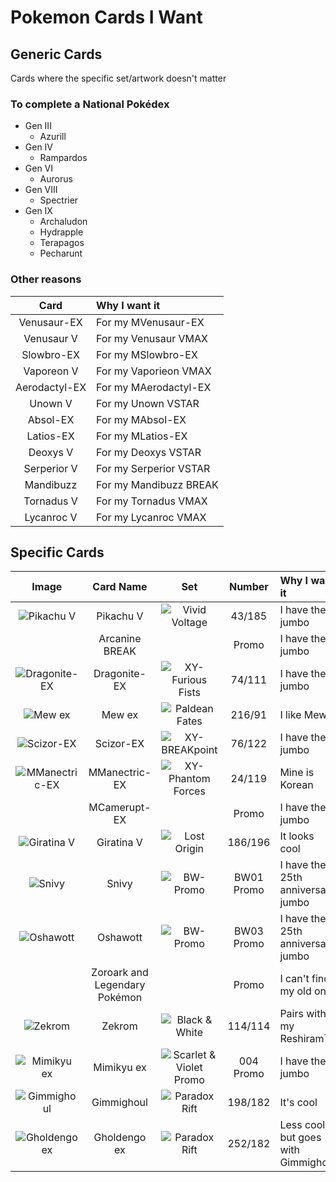 # Pokemon Cards I Want

## Generic Cards
Cards where the specific set/artwork doesn't matter

### To complete a National Pokédex
- Gen III
    - Azurill
- Gen IV
    - Rampardos
- Gen VI
    - Aurorus
- Gen VIII
    - Spectrier
- Gen IX
    - Archaludon
    - Hydrapple
    - Terapagos
    - Pecharunt

### Other reasons
Card|Why I want it
:-:|:--
Venusaur-EX|For my MVenusaur-EX
Venusaur V|For my Venusaur VMAX
Slowbro-EX|For my MSlowbro-EX
Vaporeon V|For my Vaporieon VMAX
Aerodactyl-EX|For my MAerodactyl-EX
Unown V|For my Unown VSTAR
Absol-EX|For my MAbsol-EX
Latios-EX|For my MLatios-EX
Deoxys V|For my Deoxys VSTAR
Serperior V|For my Serperior VSTAR
Mandibuzz|For my Mandibuzz BREAK
Tornadus V|For my Tornadus VMAX
Lycanroc V|For my Lycanroc VMAX


## Specific Cards

Image|Card Name|Set|Number|Why I want it
:-:|:-:|:-:|:-:|:--
![Pikachu V](https://www.pokemon.com/static-assets/content-assets/cms2/img/cards/web/SWSH4/SWSH4_EN_43.png)|Pikachu V|![Vivid Voltage](https://www.pokemon.com/static-assets/content-assets/cms/img/tcg/expansion-symbols/_40x40/swsh4-expansion-symbol.png)|43/185|I have the jumbo
&nbsp;|Arcanine BREAK||Promo|I have the jumbo
![Dragonite-EX](https://www.pokemon.com/static-assets/content-assets/cms2/img/cards/web/XY3/XY3_EN_74.png)|Dragonite-EX|![XY-Furious Fists](https://www.pokemon.com/static-assets/content-assets/cms/img/tcg/expansion-symbols/_40x40/xy3-expansion-symbol.png)|74/111|I have the jumbo
![Mew ex](https://www.pokemon.com/static-assets/content-assets/cms2/img/cards/web/SV4PT5/SV4PT5_EN_216.png)|Mew ex|![Paldean Fates](https://www.pokemon.com/static-assets/content-assets/cms/img/tcg/expansion-symbols/_40x40/sv4pt5-expansion-symbol.png)|216/91| I like Mew
![Scizor-EX](https://www.pokemon.com/static-assets/content-assets/cms2/img/cards/web/XY9/XY9_EN_76.png)|Scizor-EX|![XY-BREAKpoint](https://www.pokemon.com/static-assets/content-assets/cms/img/tcg/expansion-symbols/_40x40/xy9-expansion-symbol.png)|76/122|I have the jumbo
![MManectric-EX](https://www.pokemon.com/static-assets/content-assets/cms2/img/cards/web/XY4/XY4_EN_24.png)|MManectric-EX|![XY-Phantom Forces](https://www.pokemon.com/static-assets/content-assets/cms/img/tcg/expansion-symbols/_40x40/xy4-expansion-symbol.png)|24/119|Mine is Korean
&nbsp;|MCamerupt-EX||Promo|I have the jumbo
![Giratina V](https://www.pokemon.com/static-assets/content-assets/cms2/img/cards/web/SWSH11/SWSH11_EN_186.png)|Giratina V|![Lost Origin](https://www.pokemon.com/static-assets/content-assets/cms/img/tcg/expansion-symbols/_40x40/swsh11-expansion-symbol.png)|186/196|It looks cool
![Snivy](https://www.pokemon.com/static-assets/content-assets/cms2/img/cards/web/BWP/BWP_EN_BW01.png)|Snivy|![BW-Promo](https://www.pokemon.com/static-assets/content-assets/cms/img/tcg/expansion-symbols/_40x40/black-star-promo.png)|BW01 Promo|I have the 25th anniversary jumbo
![Oshawott](https://www.pokemon.com/static-assets/content-assets/cms2/img/cards/web/BWP/BWP_EN_BW03.png)|Oshawott|![BW-Promo](https://www.pokemon.com/static-assets/content-assets/cms/img/tcg/expansion-symbols/_40x40/black-star-promo.png)|BW03 Promo|I have the 25th anniversary jumbo
&nbsp;|Zoroark and Legendary Pokémon||Promo|I can't find my old one
![Zekrom](https://www.pokemon.com/static-assets/content-assets/cms2/img/cards/web/BW1/BW1_EN_114.png)|Zekrom|![Black & White](https://www.pokemon.com/static-assets/content-assets/cms-en-uk/img/tcg/expansion-symbols/bw1-expansion-symbol.png)|114/114|Pairs with my Reshiram¹
![Mimikyu ex](https://www.pokemon.com/static-assets/content-assets/cms2/img/cards/web/SVP/SVP_EN_4.png)|Mimikyu ex|![Scarlet & Violet Promo](https://www.pokemon.com/static-assets/content-assets/cms/img/tcg/expansion-symbols/_40x40/svp-expansion-symbol.png)|004 Promo|I have the jumbo
![Gimmighoul](https://www.pokemon.com/static-assets/content-assets/cms2/img/cards/web/SV04/SV04_EN_198.png)|Gimmighoul|![Paradox Rift](https://www.pokemon.com/static-assets/content-assets/cms/img/tcg/expansion-symbols/_40x40/sv04-expansion-symbol.png)|198/182|It's cool
![Gholdengo ex](https://www.pokemon.com/static-assets/content-assets/cms2/img/cards/web/SV04/SV04_EN_252.png)|Gholdengo ex|![Paradox Rift](https://www.pokemon.com/static-assets/content-assets/cms/img/tcg/expansion-symbols/_40x40/sv04-expansion-symbol.png)|252/182|Less cool but goes with Gimmighoul